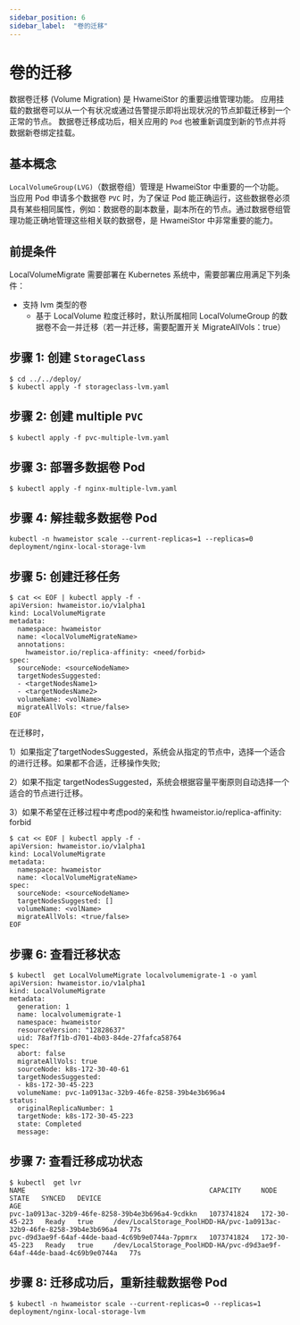 ```yaml
---
sidebar_position: 6
sidebar_label:  "卷的迁移"
---
```


# 卷的迁移

数据卷迁移 (Volume Migration) 是 HwameiStor 的重要运维管理功能。
应用挂载的数据卷可以从一个有状况或通过告警提示即将出现状况的节点卸载迁移到一个正常的节点。
数据卷迁移成功后，相关应用的 `Pod` 也被重新调度到新的节点并将数据新卷绑定挂载。

## 基本概念

`LocalVolumeGroup(LVG)`（数据卷组）管理是 HwameiStor 中重要的一个功能。当应用 Pod 申请多个数据卷 `PVC` 时，为了保证 Pod 能正确运行，这些数据卷必须具有某些相同属性，例如：数据卷的副本数量，副本所在的节点。通过数据卷组管理功能正确地管理这些相关联的数据卷，是 HwameiStor 中非常重要的能力。

## 前提条件

LocalVolumeMigrate 需要部署在 Kubernetes 系统中，需要部署应用满足下列条件：

* 支持 lvm 类型的卷
  * 基于 LocalVolume 粒度迁移时，默认所属相同 LocalVolumeGroup 的数据卷不会一并迁移（若一并迁移，需要配置开关 MigrateAllVols：true）

## 步骤 1: 创建 `StorageClass`

```console
$ cd ../../deploy/
$ kubectl apply -f storageclass-lvm.yaml
```

## 步骤 2: 创建 multiple `PVC`

```console
$ kubectl apply -f pvc-multiple-lvm.yaml
```

## 步骤 3: 部署多数据卷 Pod

```console
$ kubectl apply -f nginx-multiple-lvm.yaml
```

## 步骤 4: 解挂载多数据卷 Pod

```console
kubectl -n hwameistor scale --current-replicas=1 --replicas=0 deployment/nginx-local-storage-lvm
```

## 步骤 5: 创建迁移任务

```console
$ cat << EOF | kubectl apply -f -
apiVersion: hwameistor.io/v1alpha1
kind: LocalVolumeMigrate
metadata:
  namespace: hwameistor
  name: <localVolumeMigrateName>
  annotations:
    hwameistor.io/replica-affinity: <need/forbid> 
spec:
  sourceNode: <sourceNodeName>
  targetNodesSuggested: 
  - <targetNodesName1>
  - <targetNodesName2>
  volumeName: <volName>
  migrateAllVols: <true/false>
EOF
```

在迁移时，

1）如果指定了targetNodesSuggested，系统会从指定的节点中，选择一个适合的进行迁移。如果都不合适，迁移操作失败;

2）如果不指定 targetNodesSuggested，系统会根据容量平衡原则自动选择一个适合的节点进行迁移。

3）如果不希望在迁移过程中考虑pod的亲和性 hwameistor.io/replica-affinity: forbid

```console
$ cat << EOF | kubectl apply -f -
apiVersion: hwameistor.io/v1alpha1
kind: LocalVolumeMigrate
metadata:
  namespace: hwameistor
  name: <localVolumeMigrateName>
spec:
  sourceNode: <sourceNodeName>
  targetNodesSuggested: []
  volumeName: <volName>
  migrateAllVols: <true/false>
EOF
```

## 步骤 6: 查看迁移状态

```console
$ kubectl  get LocalVolumeMigrate localvolumemigrate-1 -o yaml
apiVersion: hwameistor.io/v1alpha1
kind: LocalVolumeMigrate
metadata:
  generation: 1
  name: localvolumemigrate-1
  namespace: hwameistor
  resourceVersion: "12828637"
  uid: 78af7f1b-d701-4b03-84de-27fafca58764
spec:
  abort: false
  migrateAllVols: true
  sourceNode: k8s-172-30-40-61
  targetNodesSuggested:
  - k8s-172-30-45-223
  volumeName: pvc-1a0913ac-32b9-46fe-8258-39b4e3b696a4
status:
  originalReplicaNumber: 1
  targetNode: k8s-172-30-45-223
  state: Completed
  message: 

```

## 步骤 7: 查看迁移成功状态

```console
$ kubectl  get lvr
NAME                                              CAPACITY     NODE            STATE   SYNCED   DEVICE                                                                  AGE
pvc-1a0913ac-32b9-46fe-8258-39b4e3b696a4-9cdkkn   1073741824   172-30-45-223   Ready   true     /dev/LocalStorage_PoolHDD-HA/pvc-1a0913ac-32b9-46fe-8258-39b4e3b696a4   77s
pvc-d9d3ae9f-64af-44de-baad-4c69b9e0744a-7ppmrx   1073741824   172-30-45-223   Ready   true     /dev/LocalStorage_PoolHDD-HA/pvc-d9d3ae9f-64af-44de-baad-4c69b9e0744a   77s
```

## 步骤 8: 迁移成功后，重新挂载数据卷 Pod

```console
$ kubectl -n hwameistor scale --current-replicas=0 --replicas=1 deployment/nginx-local-storage-lvm
```
